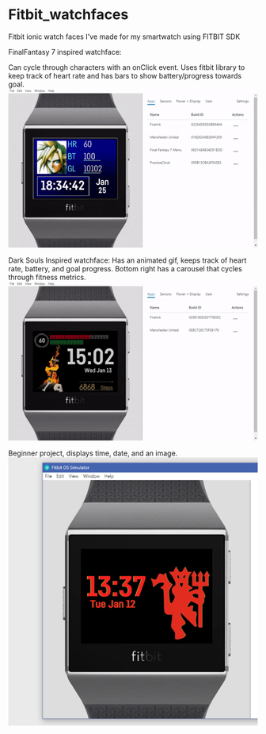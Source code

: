 # Fitbit_watchfaces


Fitbit ionic watch faces I've made for my smartwatch using FITBIT SDK

FinalFantasy 7 inspired watchface: 

Can cycle through characters with an onClick event.
Uses fitbit library to keep track of heart rate and has bars to show battery/progress towards goal.
![FinalFantasy](FF7_watch/ff7gif.gif)

Dark Souls Inspired watchface:
Has an animated gif, keeps track of heart rate, battery, and goal progress.
Bottom right has a carousel that cycles through fitness metrics. 
![FireLink](Firelink/firelink.gif)

Beginner project, displays time, date, and an image. 
![MUFC Watch](MUFC_Watch/MUFC_Preview.png)
